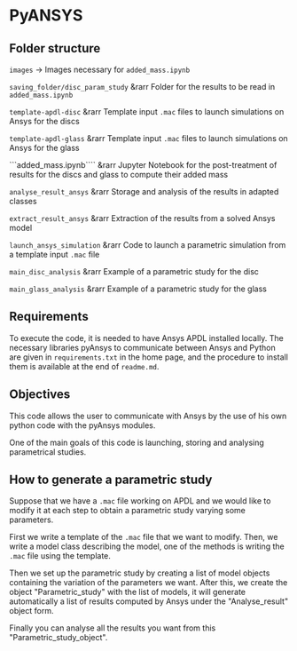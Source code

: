 # PyANSYS

## Folder structure

```images``` &rarr; Images necessary for ```added_mass.ipynb```

```saving_folder/disc_param_study``` &rarr Folder for the results to be read in ```added_mass.ipynb```

```template-apdl-disc``` &rarr Template input ```.mac``` files to launch simulations on Ansys for the discs

```template-apdl-glass``` &rarr Template input ```.mac``` files to launch simulations on Ansys for the glass

```added_mass.ipynb```` &rarr Jupyter Notebook for the post-treatment of results for the discs and glass to compute their added mass

```analyse_result_ansys``` &rarr Storage and analysis of the results in adapted classes

```extract_result_ansys``` &rarr Extraction of the results from a solved Ansys model

```launch_ansys_simulation``` &rarr Code to launch a parametric simulation from a template input ```.mac``` file

```main_disc_analysis``` &rarr Example of a parametric study for the disc

```main_glass_analysis``` &rarr Example of a parametric study for the glass

## Requirements

To execute the code, it is needed to have Ansys APDL installed locally. The necessary libraries pyAnsys to communicate between Ansys and Python are given in ```requirements.txt``` in the home page, and the procedure to install them is available at the end of ```readme.md```.

## Objectives

This code allows the user to communicate with Ansys by the use of his own python code with the pyAnsys modules. 

One of the main goals of this code is launching, storing and analysing parametrical studies.

## How to generate a parametric study

Suppose that we have a ```.mac``` file working on APDL and we would like to modify it at each step to obtain a parametric study varying some parameters.

First we write a template of the ```.mac``` file that we want to modify. Then, we write a model class describing the model, one of the methods is writing the ```.mac``` file using the template. 

Then we set up the parametric study by creating a list of model objects containing the variation of the parameters we want. After this, we create the object "Parametric_study" with the list of models, it will generate automatically a list of results computed by Ansys under the "Analyse_result" object form. 

Finally you can analyse all the results you want from this "Parametric_study_object".
